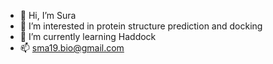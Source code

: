 - 👋 Hi, I’m  Sura
- 👀 I’m interested in protein structure prediction and docking
- 🌱 I’m currently learning Haddock
- 📫 sma19.bio@gmail.com


<!---
Sura/Sura is a ✨ special ✨ repository because its `README.md` (this file) appears on your GitHub profile.
You can click the Preview link to take a look at your changes.
--->
